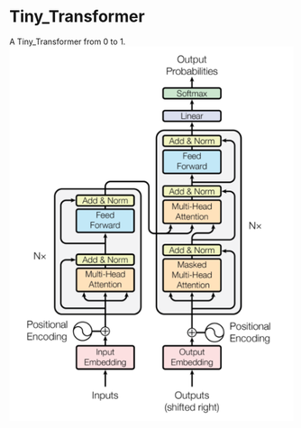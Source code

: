 # Tiny_Transformer
A Tiny_Transformer from 0 to 1.
![image](https://github.com/Jse-NGV/Tiny_Transformer/blob/main/image-20240816214746024.png)
